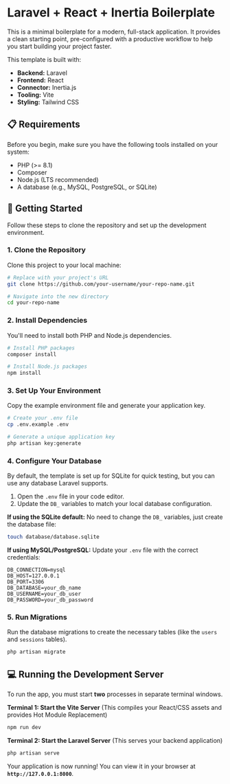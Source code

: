 # Laravel + React + Inertia Boilerplate

This is a minimal boilerplate for a modern, full-stack application. It provides a clean starting point, pre-configured with a productive workflow to help you start building your project faster.

This template is built with:

  * **Backend:** Laravel
  * **Frontend:** React
  * **Connector:** Inertia.js
  * **Tooling:** Vite
  * **Styling:** Tailwind CSS

## 📋 Requirements

Before you begin, make sure you have the following tools installed on your system:

  * PHP (\>= 8.1)
  * Composer
  * Node.js (LTS recommended)
  * A database (e.g., MySQL, PostgreSQL, or SQLite)

## 🚀 Getting Started

Follow these steps to clone the repository and set up the development environment.

### 1\. Clone the Repository

Clone this project to your local machine:

```bash
# Replace with your project's URL
git clone https://github.com/your-username/your-repo-name.git

# Navigate into the new directory
cd your-repo-name
```

### 2\. Install Dependencies

You'll need to install both PHP and Node.js dependencies.

```bash
# Install PHP packages
composer install

# Install Node.js packages
npm install
```

### 3\. Set Up Your Environment

Copy the example environment file and generate your application key.

```bash
# Create your .env file
cp .env.example .env

# Generate a unique application key
php artisan key:generate
```

### 4\. Configure Your Database

By default, the template is set up for SQLite for quick testing, but you can use any database Laravel supports.

1.  Open the `.env` file in your code editor.
2.  Update the `DB_` variables to match your local database configuration.

**If using the SQLite default:**
No need to change the `DB_` variables, just create the database file:

```bash
touch database/database.sqlite
```

**If using MySQL/PostgreSQL:**
Update your `.env` file with the correct credentials:

```dotenv
DB_CONNECTION=mysql
DB_HOST=127.0.0.1
DB_PORT=3306
DB_DATABASE=your_db_name
DB_USERNAME=your_db_user
DB_PASSWORD=your_db_password
```

### 5\. Run Migrations

Run the database migrations to create the necessary tables (like the `users` and `sessions` tables).

```bash
php artisan migrate
```

## 💻 Running the Development Server

To run the app, you must start **two** processes in separate terminal windows.

**Terminal 1: Start the Vite Server**
(This compiles your React/CSS assets and provides Hot Module Replacement)

```bash
npm run dev
```

**Terminal 2: Start the Laravel Server**
(This serves your backend application)

```bash
php artisan serve
```

Your application is now running\! You can view it in your browser at **`http://127.0.0.1:8000`**.
